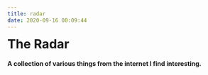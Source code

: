 ```yaml
---
title: radar
date: 2020-09-16 00:09:44
---
```

<div id="radarRoot">
    <h1 style="margin-top: 0px">The Radar</h1>
    <h4>A collection of various things from the internet I find interesting.</h4>
    <div id="radarContent">
        <div class="loader" />
    </div>
</div>
